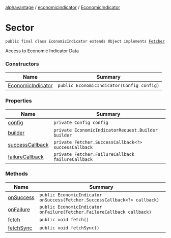[alphavantage](../alphavantage/index.md) / [economicindicator](./index.md) / [EconomicIndicator](#)

# Sector

`public final class EconomicIndicator extends Object implements `[`Fetcher`](../alphavantage/fetcher.md)

Access to Economic Indicator Data

### Constructors

| Name                          | Summary                                   |
|-------------------------------|-------------------------------------------|
| [EconomicIndicator](index.md) | `public EconomicIndicator(Config config)` |


### Properties

| Name                 | Summary                                              |
|----------------------|------------------------------------------------------|
| [config](#)          | `private Config config`                              |
| [builder](#)         | `private EconomicIndicatorRequest.Builder builder`   |
| [successCallback](#) | `private Fetcher.SuccessCallback<?> successCallback` |
| [failureCallback](#) | `private Fetcher.FailureCallback failureCallback`    |

### Methods

| Name           | Summary                                                                   |
|----------------|---------------------------------------------------------------------------|
| [onSuccess](#) | `public EconomicIndicator onSuccess(Fetcher.SuccessCallback<?> callback)` |
| [onFailure](#) | `public EconomicIndicator onFailure(Fetcher.FailureCallback callback)`    |
| [fetch](#)     | `public void fetch()`                                                     |
| [fetchSync](#) | `public void fetchSync()`                                                 |
